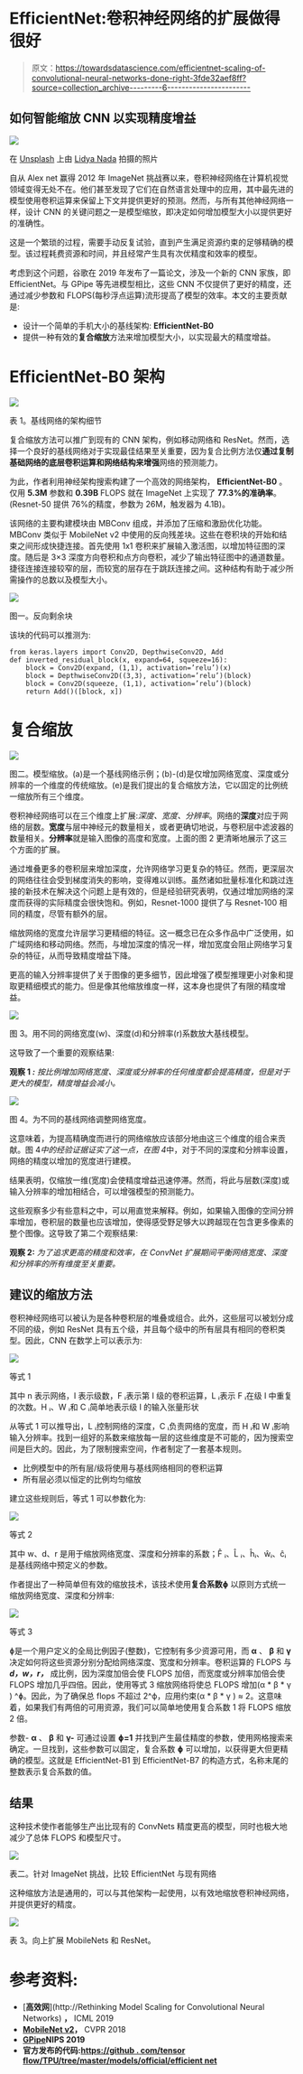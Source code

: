 # EfficientNet:卷积神经网络的扩展做得很好

> 原文：<https://towardsdatascience.com/efficientnet-scaling-of-convolutional-neural-networks-done-right-3fde32aef8ff?source=collection_archive---------6----------------------->

## 如何智能缩放 CNN 以实现精度增益

![](img/8793864b942849450e4245d0f2faa704.png)

在 [Unsplash](https://unsplash.com?utm_source=medium&utm_medium=referral) 上由 [Lidya Nada](https://unsplash.com/@lidyanada?utm_source=medium&utm_medium=referral) 拍摄的照片

自从 Alex net 赢得 2012 年 ImageNet 挑战赛以来，卷积神经网络在计算机视觉领域变得无处不在。他们甚至发现了它们在自然语言处理中的应用，其中最先进的模型使用卷积运算来保留上下文并提供更好的预测。然而，与所有其他神经网络一样，设计 CNN 的关键问题之一是模型缩放，即决定如何增加模型大小以提供更好的准确性。

这是一个繁琐的过程，需要手动反复试验，直到产生满足资源约束的足够精确的模型。该过程耗费资源和时间，并且经常产生具有次优精度和效率的模型。

考虑到这个问题，谷歌在 2019 年发布了一篇论文，涉及一个新的 CNN 家族，即 EfficientNet。与 GPipe 等先进模型相比，这些 CNN 不仅提供了更好的精度，还通过减少参数和 FLOPS(每秒浮点运算)流形提高了模型的效率。本文的主要贡献是:

*   设计一个简单的手机大小的基线架构: **EfficientNet-B0**
*   提供一种有效的**复合缩放**方法来增加模型大小，以实现最大的精度增益。

# **EfficientNet-B0 架构**

![](img/2045ab58b88eacefce9fa79dff113e2b.png)

表 1。基线网络的架构细节

复合缩放方法可以推广到现有的 CNN 架构，例如移动网络和 ResNet。然而，选择一个良好的基线网络对于实现最佳结果至关重要，因为复合比例方法仅**通过复制基础网络的底层卷积运算和网络结构来增强**网络的预测能力。

为此，作者利用神经架构搜索构建了一个高效的网络架构， **EfficientNet-B0** 。仅用 **5.3M** 参数和 **0.39B** FLOPS 就在 ImageNet 上实现了 **77.3%的准确率**。(Resnet-50 提供 76%的精度，参数为 26M，触发器为 4.1B)。

该网络的主要构建模块由 MBConv 组成，并添加了压缩和激励优化功能。MBConv 类似于 MobileNet v2 中使用的反向残差块。这些在卷积块的开始和结束之间形成快捷连接。首先使用 1x1 卷积来扩展输入激活图，以增加特征图的深度。随后是 3×3 深度方向卷积和点方向卷积，减少了输出特征图中的通道数量。捷径连接连接较窄的层，而较宽的层存在于跳跃连接之间。这种结构有助于减少所需操作的总数以及模型大小。

![](img/58f50d384d5e6ebfc62fdf3101163410.png)

图一。反向剩余块

该块的代码可以推测为:

```
from keras.layers import Conv2D, DepthwiseConv2D, Add
def inverted_residual_block(x, expand=64, squeeze=16):
    block = Conv2D(expand, (1,1), activation=’relu’)(x)
    block = DepthwiseConv2D((3,3), activation=’relu’)(block)
    block = Conv2D(squeeze, (1,1), activation=’relu’)(block)
    return Add()([block, x])
```

# 复合缩放

![](img/476c8f6e28cb05341893f914f57cfc9d.png)

图二。模型缩放。(a)是一个基线网络示例；(b)-(d)是仅增加网络宽度、深度或分辨率的一个维度的传统缩放。(e)是我们提出的复合缩放方法，它以固定的比例统一缩放所有三个维度。

卷积神经网络可以在三个维度上扩展:*深度、宽度、分辨率*。网络的**深度**对应于网络的层数。**宽度**与层中神经元的数量相关，或者更确切地说，与卷积层中滤波器的数量相关。**分辨率**就是输入图像的高度和宽度。上面的图 2 更清晰地展示了这三个方面的扩展。

通过堆叠更多的卷积层来增加深度，允许网络学习更复杂的特征。然而，更深层次的网络往往会受到梯度消失的影响，变得难以训练。虽然诸如批量标准化和跳过连接的新技术在解决这个问题上是有效的，但是经验研究表明，仅通过增加网络的深度而获得的实际精度会很快饱和。例如，Resnet-1000 提供了与 Resnet-100 相同的精度，尽管有额外的层。

缩放网络的宽度允许层学习更精细的特征。这一概念已在众多作品中广泛使用，如广域网络和移动网络。然而，与增加深度的情况一样，增加宽度会阻止网络学习复杂的特征，从而导致精度增益下降。

更高的输入分辨率提供了关于图像的更多细节，因此增强了模型推理更小对象和提取更精细模式的能力。但是像其他缩放维度一样，这本身也提供了有限的精度增益。

![](img/66c3c44047bb1ec0f2919bb83d487c97.png)

图 3。用不同的网络宽度(w)、深度(d)和分辨率(r)系数放大基线模型。

这导致了一个重要的观察结果:

**观察 1 *:*** *按比例增加网络宽度、深度或分辨率的任何维度都会提高精度，但是对于更大的模型，精度增益会减小。*

![](img/30f6eafa761a0c880aceffdb90e984b0.png)

图 4。为不同的基线网络调整网络宽度。

这意味着，为提高精确度而进行的网络缩放应该部分地由这三个维度的组合来贡献。图 4*中的经验证据证实了这一点，在图 4*中，对于不同的深度和分辨率设置，网络的精度以增加的宽度进行建模。

结果表明，仅缩放一维(宽度)会使精度增益迅速停滞。然而，将此与层数(深度)或输入分辨率的增加相结合，可以增强模型的预测能力。

这些观察多少有些意料之中，可以用直觉来解释。例如，如果输入图像的空间分辨率增加，卷积层的数量也应该增加，使得感受野足够大以跨越现在包含更多像素的整个图像。这导致了第二个观察结果:

**观察 2:** *为了追求更高的精度和效率，在 ConvNet 扩展期间平衡网络宽度、深度和分辨率的所有维度至关重要。*

## **建议的缩放方法**

卷积神经网络可以被认为是各种卷积层的堆叠或组合。此外，这些层可以被划分成不同的级，例如 ResNet 具有五个级，并且每个级中的所有层具有相同的卷积类型。因此，CNN 在数学上可以表示为:

![](img/75a72947fb7021128e3bb6a38ceacfb4.png)

等式 1

其中 n 表示网络，I 表示级数，F ᵢ表示第 I 级的卷积运算，L ᵢ表示 F ᵢ在级 I 中重复的次数。H ᵢ、W ᵢ和 C ᵢ简单地表示级 I 的输入张量形状

从等式 1 可以推导出，L ᵢ控制网络的深度，C ᵢ负责网络的宽度，而 H ᵢ和 W ᵢ影响输入分辨率。找到一组好的系数来缩放每一层的这些维度是不可能的，因为搜索空间是巨大的。因此，为了限制搜索空间，作者制定了一套基本规则。

*   比例模型中的所有层/级将使用与基线网络相同的卷积运算
*   所有层必须以恒定的比例均匀缩放

建立这些规则后，等式 1 可以参数化为:

![](img/da1ed00edc2f2631603c835a9ee012f5.png)

等式 2

其中 w、d、r 是用于缩放网络宽度、深度和分辨率的系数；F̂ ᵢ、L̂ ᵢ、ĥᵢ、ŵᵢ、ĉᵢ是基线网络中预定义的参数。

作者提出了一种简单但有效的缩放技术，该技术使用**复合系数ɸ** 以原则方式统一缩放网络宽度、深度和分辨率:

![](img/399e320e5cda2ab0ace8aa7702b40b31.png)

等式 3

ɸ是一个用户定义的全局比例因子(整数)，它控制有多少资源可用，而 **α** 、 **β** 和 **γ** 决定如何将这些资源分别分配给网络深度、宽度和分辨率。卷积运算的 FLOPS 与 ***d，w，r，*** 成比例，因为深度加倍会使 FLOPS 加倍，而宽度或分辨率加倍会使 FLOPS 增加几乎四倍。因此，使用等式 3 缩放网络将使总 FLOPS 增加(α * β * γ ) ^ɸ。因此，为了确保总 flops 不超过 2^ϕ，应用约束(α * β * γ ) ≈ 2。这意味着，如果我们有两倍的可用资源，我们可以简单地使用复合系数 1 将 FLOPS 缩放 2 倍。

参数- **α** 、 **β** 和 **γ-** 可通过设置 **ɸ=1** 并找到产生最佳精度的参数，使用网格搜索来确定。一旦找到，这些参数可以固定，复合系数 **ɸ** 可以增加，以获得更大但更精确的模型。这就是 EfficientNet-B1 到 EfficientNet-B7 的构造方式，名称末尾的整数表示复合系数的值。

## 结果

这种技术使作者能够生产出比现有的 ConvNets 精度更高的模型，同时也极大地减少了总体 FLOPS 和模型尺寸。

![](img/faca7ccbb2805e13ec16e2e3e9229a61.png)

表二。针对 ImageNet 挑战，比较 EfficientNet 与现有网络

这种缩放方法是通用的，可以与其他架构一起使用，以有效地缩放卷积神经网络，并提供更好的精度。

![](img/3fb3abed66f5dd420a3b08a7b31d22f6.png)

表 3。向上扩展 MobileNets 和 ResNet。

# 参考资料:

*   [**高效网**](http://Rethinking Model Scaling for Convolutional Neural Networks) **，** ICML 2019
*   [**MobileNet v2**](https://arxiv.org/abs/arXiv:1801.04381)**，** CVPR 2018
*   [**GPipe**](http://papers.nips.cc/paper/8305-gpipe-efficient-training-of-giant-neural-networks-using-pipeline-parallelism)**NIPS 2019**
*   **官方发布的代码:[https://github . com/tensor flow/TPU/tree/master/models/official/efficient net](https://github.com/tensorflow/tpu/tree/master/models/official/efficientnet)**
